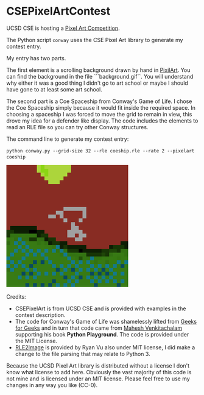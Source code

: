 # CSEPixelArtContest

UCSD CSE is hosting a [Pixel Art Competition](https://pixel-art.goto.ucsd.edu/).

The Python script ```conway``` uses the CSE Pixel Art library to generate my contest entry.

My entry has two parts.

The first element is a scrolling background drawn by hand in [PixilArt](https://pixilart.com). You can find the background in the file ```background.gif``. 
You will understand why either it was a good thing I didn't go to art school or maybe I should have gone to at least some art school.

The second part is a Coe Spaceship from Conway's Game of Life. I chose the Coe Spaceship simply because it would fit inside the required space. In choosing a
spaceship I was forced to move the grid to remain in view, this drove my idea for a defender like display. The code includes the elements to read an RLE file
so you can try other Conway structures.

The command line to generate my contest entry:
```
python conway.py --grid-size 32 --rle coeship.rle --rate 2 --pixelart coeship
```

![Coe Spaceship over Planet X](https://github.com/e3-cerruti/CSEPixelArtContest/blob/master/coeship_large.gif?raw=true)

Credits:
  * CSEPixelArt is from UCSD CSE and is provided with examples in the contest description.
  * The code for Conway's Game of Life was shamelessly lifted from [Geeks for Geeks](https://www.geeksforgeeks.org/conways-game-life-python-implementation/) and in turn that code came from [Mahesh Venkitachalam](https://github.com/electronut/pp/tree/master/conway) supporting his book __Python Playground__. The code is provided under the MIT License.
  * [RLE2Image](https://github.com/rtvu/rle2img) is provided by Ryan Vu also under MIT license, I did make a change to the file parsing that may relate to Python 3.

Because the UCSD Pixel Art library is distributed without a license I don't know what license to add here. Obviously the vast majority of this code is not mine and is licensed under an MIT license. Please feel free to use my changes in any way you like (CC-0).
